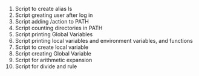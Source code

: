 1. Script to create alias ls
2. Script greating user after log in
3. Script adding /action to PATH
4. Script counting directories in PATH
5. Script printing Global Variables
6. Script printing local variables and environment variables, and functions
7. Script to create local variable
8. Script creating Global Variable
9. Script for arithmetic expansion
10. Script for divide and rule
